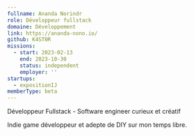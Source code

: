 ```yaml
---
fullname: Ananda Norindr
role: Développeur fullstack
domaine: Développement
link: https://ananda-nono.io/
github: K4ST0R
missions:
  - start: 2023-02-13
    end: 2023-10-30
    status: independent
    employer: ''
startups:
  - expositionIJ
memberType: beta
---
```


Développeur Fullstack - Software engineer curieux et créatif

Indie game développeur et adepte de DIY sur mon temps libre.
